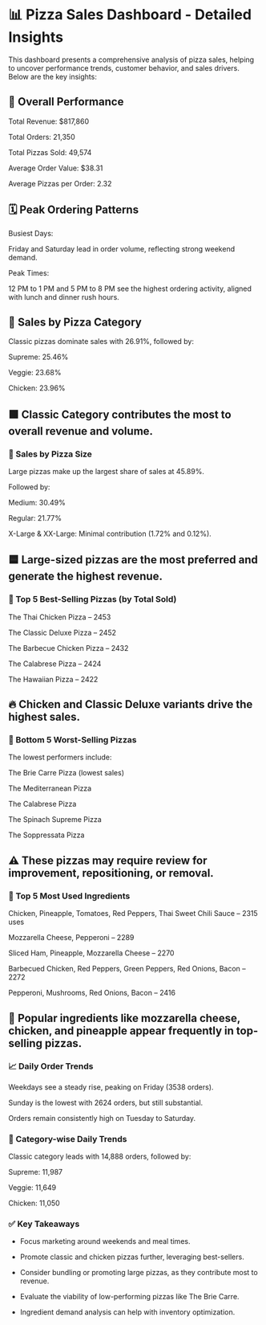# 📊 Pizza Sales Dashboard - Detailed Insights
This dashboard presents a comprehensive analysis of pizza sales, helping to uncover performance trends, customer behavior, and sales drivers. Below are the key insights:

## 🔶 Overall Performance
Total Revenue: $817,860

Total Orders: 21,350

Total Pizzas Sold: 49,574

Average Order Value: $38.31

Average Pizzas per Order: 2.32

## 🗓️ Peak Ordering Patterns
Busiest Days:

Friday and Saturday lead in order volume, reflecting strong weekend demand.

Peak Times:

12 PM to 1 PM and 5 PM to 8 PM see the highest ordering activity, aligned with lunch and dinner rush hours.

## 🍕 Sales by Pizza Category
Classic pizzas dominate sales with 26.91%, followed by:

Supreme: 25.46%

Veggie: 23.68%

Chicken: 23.96%

## 🟩 Classic Category contributes the most to overall revenue and volume.

### 📏 Sales by Pizza Size
Large pizzas make up the largest share of sales at 45.89%.

Followed by:

Medium: 30.49%

Regular: 21.77%

X-Large & XX-Large: Minimal contribution (1.72% and 0.12%).

## 🟦 Large-sized pizzas are the most preferred and generate the highest revenue.

### 🥇 Top 5 Best-Selling Pizzas (by Total Sold)
The Thai Chicken Pizza – 2453

The Classic Deluxe Pizza – 2452

The Barbecue Chicken Pizza – 2432

The Calabrese Pizza – 2424

The Hawaiian Pizza – 2422

## 🔥 Chicken and Classic Deluxe variants drive the highest sales.

### 🧊 Bottom 5 Worst-Selling Pizzas
The lowest performers include:

The Brie Carre Pizza (lowest sales)

The Mediterranean Pizza

The Calabrese Pizza

The Spinach Supreme Pizza

The Soppressata Pizza

## ⚠️ These pizzas may require review for improvement, repositioning, or removal.

### 🧀 Top 5 Most Used Ingredients
Chicken, Pineapple, Tomatoes, Red Peppers, Thai Sweet Chili Sauce – 2315 uses

Mozzarella Cheese, Pepperoni – 2289

Sliced Ham, Pineapple, Mozzarella Cheese – 2270

Barbecued Chicken, Red Peppers, Green Peppers, Red Onions, Bacon – 2272

Pepperoni, Mushrooms, Red Onions, Bacon – 2416

## 🧂 Popular ingredients like mozzarella cheese, chicken, and pineapple appear frequently in top-selling pizzas.

### 📈 Daily Order Trends
Weekdays see a steady rise, peaking on Friday (3538 orders).

Sunday is the lowest with 2624 orders, but still substantial.

Orders remain consistently high on Tuesday to Saturday.

### 📅 Category-wise Daily Trends
Classic category leads with 14,888 orders, followed by:

Supreme: 11,987

Veggie: 11,649

Chicken: 11,050

### ✅ Key Takeaways
- Focus marketing around weekends and meal times.

- Promote classic and chicken pizzas further, leveraging best-sellers.

- Consider bundling or promoting large pizzas, as they contribute most to revenue.

- Evaluate the viability of low-performing pizzas like The Brie Carre.

- Ingredient demand analysis can help with inventory optimization.
